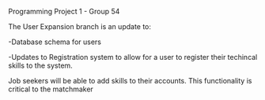 Programming Project 1 - Group 54

The User Expansion branch is an update to:

-Database schema for users

-Updates to Registration system to allow for a user to register their techincal skills to the system.

Job seekers will be able to add skills to their accounts. 
This functionality is critical to the matchmaker
